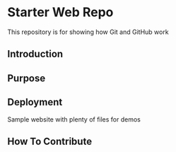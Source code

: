 # Starter Web Repo

This repository is for showing how Git and GitHub work

## Introduction


## Purpose

## Deployment

Sample website with plenty of files for demos

## How To Contribute
